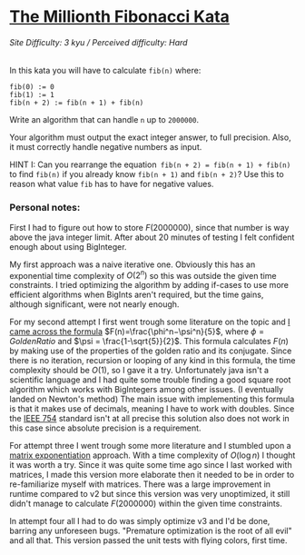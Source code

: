 # [The Millionth Fibonacci Kata](https://www.codewars.com/kata/53d40c1e2f13e331fc000c26)
###### Site Difficulty: 3 kyu / Perceived difficulty: Hard
In this kata you will have to calculate ```fib(n)``` where:

```
fib(0) := 0
fib(1) := 1
fib(n + 2) := fib(n + 1) + fib(n)
```
Write an algorithm that can handle ```n``` up to ```2000000```.

Your algorithm must output the exact integer answer, to full precision. 
Also, it must correctly handle negative numbers as input.

HINT I: Can you rearrange the equation``` fib(n + 2) = fib(n + 1) + fib(n)``` to find ```fib(n)``` if you already know ```fib(n + 1)``` and ```fib(n + 2)```? Use this to reason what value ```fib``` has to have for negative values.
### Personal notes:
First I had to figure out how to store $F(2000000)$, since that number is way above the java integer limit.
After about 20 minutes of testing I felt confident enough about using BigInteger.

My first approach was a naive iterative one. Obviously this has an exponential time complexity of $O(2^n)$ so this was outside the given time constraints.
I tried optimizing the algorithm by adding if-cases to use more efficient algorithms when BigInts aren't required, but the time gains, although significant, were not nearly enough.

For my second attempt I first went trough some literature on the topic and [I came across the formula](https://en.wikipedia.org/wiki/Fibonacci_sequence#Relation_to_the_golden_ratio) $F(n)=\frac{\phi^n−\psi^n}{5}$, where $\phi = Golden Ratio$ and $\psi = \frac{1-\sqrt{5}}{2}$.
This formula calculates $F(n)$ by making use of the properties of the golden ratio and its conjugate. Since there is no iteration, recursion or looping of any kind in this formula, the time complexity should be $O(1)$, so I gave it a try.
Unfortunately java isn't a scientific language and I had quite some trouble finding a good square root algorithm which works with BigIntegers among other issues. (I eventually landed on Newton's method)
The main issue with implementing this formula is that it makes use of decimals, meaning I have to work with doubles. Since the [IEEE 754](https://en.wikipedia.org/wiki/IEEE_754) standard isn't at all precise this solution also does not work in this case since absolute precision is a requirement.

For attempt three I went trough some more literature and I stumbled upon a [matrix exponentiation](https://en.wikipedia.org/wiki/Fibonacci_sequence#Matrix_form) approach. With a time complexity of $O(\log{n})$ I thought it was worth a try.
Since it was quite some time ago since I last worked with matrices, I made this version more elaborate then it needed to be in order to re-familiarize myself with matrices.
There was a large improvement in runtime compared to v2 but since this version was very unoptimized, it still didn't manage to calculate $F(2000000)$ within the given time constraints.

In attempt four all I had to do was simply optimize v3 and I'd be done, barring any unforeseen bugs. "Premature optimization is the root of all evil" and all that. 
This version passed the unit tests with flying colors, first time.